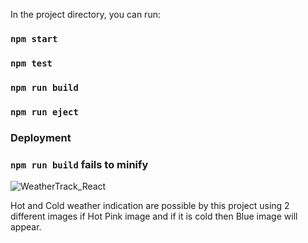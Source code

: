 In the project directory, you can run:

### `npm start`


### `npm test`

### `npm run build`

### `npm run eject`

### Deployment

### `npm run build` fails to minify


![WeatherTrack_React](https://user-images.githubusercontent.com/114981861/232670960-5bbab618-7034-4bdc-be7e-117cf2283672.png)

Hot and Cold weather indication are possible by this project using 2 different images if Hot Pink image and if it is cold then Blue image 
will appear.
